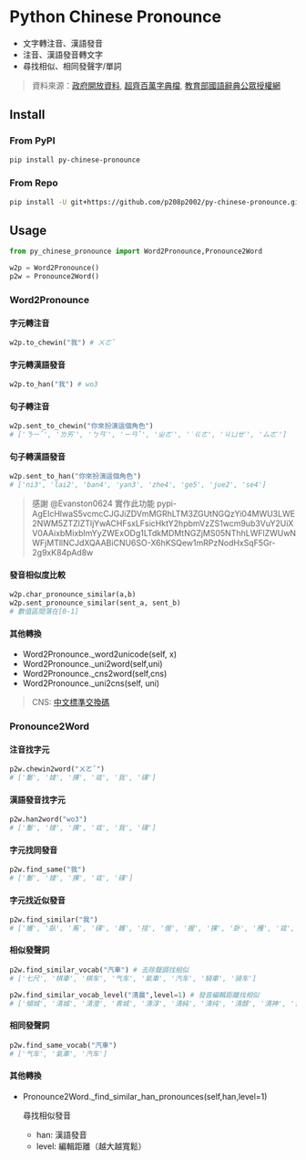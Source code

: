 # Python Chinese Pronounce
- 文字轉注音、漢語發音
- 注音、漢語發音轉文字
- 尋找相似、相同發聲字/單詞

> 資料來源：[政府開放資料](https://data.gov.tw/dataset/5961), [超齊百萬字典檔](https://github.com/samejack/sc-dictionary), [教育部國語辭典公眾授權網
](https://language.moe.gov.tw/001/Upload/Files/site_content/M0001/respub/dict_concised_download.html)

## Install
### From PyPI
```sh
pip install py-chinese-pronounce
```
### From Repo
```sh
pip install -U git+https://github.com/p208p2002/py-chinese-pronounce.git
```
## Usage
```python
from py_chinese_pronounce import Word2Pronounce,Pronounce2Word

w2p = Word2Pronounce()
p2w = Pronounce2Word()
```
### Word2Pronounce

#### 字元轉注音
```python
w2p.to_chewin("我") # ㄨㄛˇ
```
#### 字元轉漢語發音
```python
w2p.to_han("我") # wo3
```

#### 句子轉注音
```python
w2p.sent_to_chewin("你來扮演這個角色")
# ['ㄋㄧˇ', 'ㄌㄞˊ', 'ㄅㄢˋ', 'ㄧㄢˇ', 'ㄓㄜˋ', '˙ㄍㄜ', 'ㄐㄩㄝˊ', 'ㄙㄜˋ']
```

#### 句子轉漢語發音
```python
w2p.sent_to_han("你來扮演這個角色")
# ['ni3', 'lai2', 'ban4', 'yan3', 'zhe4', 'ge5', 'jue2', 'se4']
```
> 感謝 @Evanston0624 實作此功能
pypi-AgEIcHlwaS5vcmcCJGJiZDVmMGRhLTM3ZGUtNGQzYi04MWU3LWE2NWM5ZTZlZTljYwACHFsxLFsicHktY2hpbmVzZS1wcm9ub3VuY2UiXV0AAixbMixbImYyZWExODg1LTdkMDMtNGZjMS05NThhLWFlZWUwNWFjMTllNCJdXQAABiCNU6SO-X6hKSQew1mRPzNodHxSqF5Gr-2g9xK84pAd8w
#### 發音相似度比較
```python
w2p.char_pronounce_similar(a,b)
w2p.sent_pronounce_similar(sent_a, sent_b)
# 數值區間落在[0-1]
```

#### 其他轉換
- Word2Pronounce._word2unicode(self, x)
- Word2Pronounce._uni2word(self,uni)
- Word2Pronounce._cns2word(self,cns)
- Word2Pronounce._uni2cns(self, uni)
> CNS: [中文標準交換碼](https://www.cns11643.gov.tw/index.jsp)

### Pronounce2Word
#### 注音找字元
```python
p2w.chewin2word("ㄨㄛˇ") 
# ['䰀', '婑', '捰', '㦱', '我', '䂺']
```

#### 漢語發音找字元
```python
p2w.han2word("wo3")
# ['䰀', '婑', '捰', '㦱', '我', '䂺']
```

#### 字元找同發音
```python
p2w.find_same("我")
# ['䰀', '婑', '捰', '㦱', '䂺']
```

#### 字元找近似發音
```python
p2w.find_similar("我")
# ['蠖', '臥', '䇶', '䂺', '䪝', '捾', '偓', '握', '捰', '卧', '雘', '㦱', '濣', '䠎', '楃', '沃', '渥', '䁊', '涴', '幄', '龌', '㓇', '矱', '斡', '㠛', '肟', '齷', '仴', '䰀', '婑', '喔', '腛', '䀑']
```

#### 相似發聲詞
```python
p2w.find_similar_vocab("汽車") # 去除聲調找相似
# ['七尺', '棋車', '棋车', '气车', '氣車', '汽车', '騎車', '骑车']
```
```python
p2w.find_similar_vocab_level("清晨",level=1) # 發音編輯距離找相似
# ['傾城', '清城', '清澄', '青城', '清淳', '清純', '清纯', '清醇', '清神', '青神', '星塵', ...
```

#### 相同發聲詞
```python
p2w.find_same_vocab("汽車")
# ['气车', '氣車', '汽车']
```

#### 其他轉換
- Pronounce2Word._find_similar_han_pronounces(self,han,level=1)

    尋找相似發音
    - han: 漢語發音
    - level: 編輯距離（越大越寬鬆）